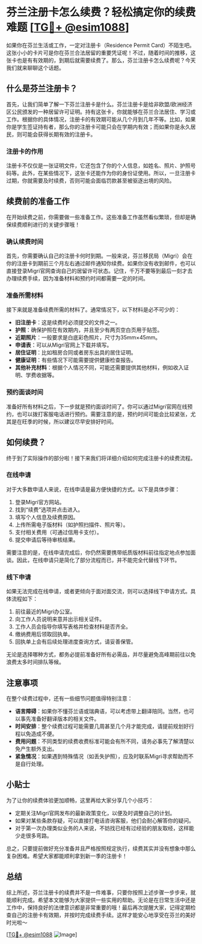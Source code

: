 # 芬兰注册卡怎么续费？轻松搞定你的续费难题 [[TG💪+ @esim1088](https://t.me/s/esim1088)]

如果你在芬兰生活或工作，一定对注册卡（Residence Permit Card）不陌生吧。这张小小的卡片可是你在芬兰合法居留的重要凭证呢！不过，随着时间的推移，这张卡也是有有效期的，到期后就需要续费了。那么，芬兰注册卡怎么续费呢？今天我们就来聊聊这个话题。

## 什么是芬兰注册卡？

首先，让我们简单了解一下芬兰注册卡是什么。芬兰注册卡是给非欧盟/欧洲经济区公民颁发的一种居留许可证明。持有这张卡，你就能够在芬兰合法居住、学习或工作。根据你的具体情况，注册卡的有效期可能从几个月到几年不等。比如，如果你是学生签证持有者，那么你的注册卡可能只会在学期内有效；而如果你是永久居民，则可能会获得长期有效的注册卡。

### 注册卡的作用

注册卡不仅仅是一张证明文件，它还包含了你的个人信息，如姓名、照片、护照号码等。此外，在某些情况下，这张卡还能作为你的身份证使用。所以，一旦注册卡过期，你就需要及时续费，否则可能会面临罚款甚至被驱逐出境的风险。

## 续费前的准备工作

在开始续费之前，你需要做一些准备工作。这些准备工作虽然看似繁琐，但却是确保续费顺利进行的关键步骤哦！

### 确认续费时间

首先，你需要确认自己的注册卡何时到期。一般来说，芬兰移民局（Migri）会在你的注册卡到期前三个月左右通过邮件通知你续费。如果你没有收到邮件，也可以直接登录Migri官网查询自己的居留许可状态。记住，千万不要等到最后一刻才去办理续费手续，因为准备材料和预约时间都需要一定的时间。

### 准备所需材料

接下来就是准备续费所需的材料了。通常情况下，以下材料是必不可少的：

- **旧注册卡**：这是续费时必须提交的文件之一。
- **护照**：确保护照在有效期内，并且至少有两页空白页用于贴签。
- **近期照片**：一般要求是白底彩色照片，尺寸为35mm×45mm。
- **申请表**：可以从Migri官网上下载并填写。
- **居住证明**：比如租房合同或者房东出具的居住证明。
- **健康证明**：有些情况下可能需要提供健康检查报告。
- **其他补充材料**：根据个人情况不同，可能还需要提供其他材料，例如收入证明、学费收据等。

### 预约面谈时间

准备好所有材料之后，下一步就是预约面谈时间了。你可以通过Migri官网在线预约，也可以拨打客服电话进行预约。需要注意的是，预约时间可能会比较紧张，尤其是在旺季的时候，所以建议尽早安排好时间。

## 如何续费？

终于到了实际操作的部分啦！接下来我们将详细介绍如何完成注册卡的续费流程。

### 在线申请

对于大多数申请人来说，在线申请是最方便快捷的方式。以下是具体步骤：

1. 登录Migri官方网站。
2. 找到“续费”选项并点击进入。
3. 填写个人信息及续费原因。
4. 上传所需电子版材料（如护照扫描件、照片等）。
5. 支付相关费用（可通过信用卡支付）。
6. 提交申请后等待审核结果。

需要注意的是，在线申请完成后，你仍然需要携带纸质版材料前往指定地点参加面谈。因此，在线申请只是简化了部分流程而已，并不能完全代替线下环节。

### 线下申请

如果无法完成在线申请，或者更倾向于面对面交流，则可以选择线下申请方式。具体流程如下：

1. 前往最近的Migri办公室。
2. 向工作人员说明来意并出示相关证件。
3. 工作人员会指导你填写表格并检查材料是否齐全。
4. 缴纳费用后领取回执单。
5. 回执单上会有后续处理进度查询方式，请妥善保管。

无论是选择哪种方式，都务必提前准备好所有必需品，并尽量避免高峰期前往以免浪费太多时间排队等候。

## 注意事项

在整个续费过程中，还有一些细节问题值得特别注意：

- **语言障碍**：如果你不懂芬兰语或瑞典语，可以考虑带上翻译陪同。当然，也可以事先准备好翻译版本的相关文件。
- **时间安排**：整个续费过程可能需要几周甚至几个月才能完成，请提前规划好行程以免造成不便。
- **费用问题**：不同类型的续费收费标准可能会有所不同，请务必事先了解清楚以免产生额外支出。
- **紧急情况**：如果遇到特殊情况（如丢失护照），应及时联系Migri寻求帮助而不是自行处理。

## 小贴士

为了让你的续费体验更加顺畅，这里再给大家分享几个小技巧：

- 定期关注Migri官网发布的最新政策变化，以便及时调整自己的计划。
- 如果对某些条款存疑，可以直接打电话咨询客服，他们会耐心解答你的疑问。
- 对于第一次办理类似业务的人来说，不妨找已经有过经验的朋友取经，这样能少走很多弯路。

总之，只要提前做好充分准备并且严格按照规定执行，续费其实并没有想象中那么复杂困难。希望大家都能顺利拿到新一季的注册卡！

## 总结

综上所述，芬兰注册卡的续费并不是一件难事，只要你按照上述步骤一步步来，就能顺利完成。希望本文能够为大家提供一些实用的帮助。无论是在日常生活中还是工作中，保持良好的法律意识都是非常重要的哦！最后再次提醒大家，记得定期检查自己的注册卡有效期，并按时完成续费手续。这样才能安心地享受在芬兰的美好时光啦～

[[TG💪+ @esim1088](https://t.me/s/esim1088) ![Image](https://i.postimg.cc/4NQfJmqS/Snipaste-2025-05-13-00-14-12.png)]